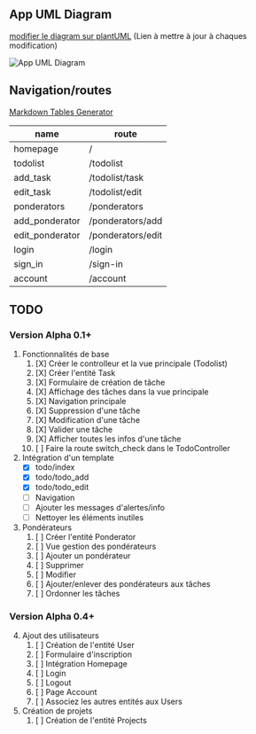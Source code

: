 ## App UML Diagram

[modifier le diagram sur plantUML](http://www.plantuml.com/plantuml/uml/RP6nJWCn38RtF4NKiT8Dh4mTMDWOoWEOv2yrpJadnoqWnBlZYmf7fPlkykNpdzZPDIEryrX2AjHQV6xG-1NY83GYtiTcolBgQup4vJ-ON7-lcftz_ZhLMk3ahLK9tzVCFRLJppIsSXEQqPBoP5p5iU73EgHSME0aas7F8sPwLhfwCtqKWrwep4TYWl7wNk_kmTbjM3eYdP0TljHQ_YxwL2L3oUhw25B5uS298UQOnRmmzEOssqtS3aF_BY4kaI8g2Xbo27sscxj5dMjTEj85SIJvN8pLiCNRGRA_sGy0) (Lien à mettre à jour à chaques modification)

![App UML Diagram](http://www.plantuml.com/plantuml/png/RP6nJWCn38RtF4NKiT8Dh4mTMDWOoWEOv2yrpJadnoqWnBlZYmf7fPlkykNpdzZPDIEryrX2AjHQV6xG-1NY83GYtiTcolBgQup4vJ-ON7-lcftz_ZhLMk3ahLK9tzVCFRLJppIsSXEQqPBoP5p5iU73EgHSME0aas7F8sPwLhfwCtqKWrwep4TYWl7wNk_kmTbjM3eYdP0TljHQ_YxwL2L3oUhw25B5uS298UQOnRmmzEOssqtS3aF_BY4kaI8g2Xbo27sscxj5dMjTEj85SIJvN8pLiCNRGRA_sGy0 "App UML Diagram")

## Navigation/routes


[Markdown Tables Generator](https://www.tablesgenerator.com/markdown_tables)

| **name**            | **route**             |
|-----------------|-------------------|
| homepage        | /                 |
| todolist        | /todolist         |
| add_task        | /todolist/task    |
| edit_task       | /todolist/edit    |
| ponderators     | /ponderators      |
| add_ponderator  | /ponderators/add  |
| edit_ponderator | /ponderators/edit |
| login           | /login            |
| sign_in         | /sign-in          |
| account         | /account          |


## TODO

### Version Alpha 0.1+

1. Fonctionnalités de base
    1. [X] Créer le controlleur et la vue principale (Todolist)
    2. [X] Créer l'entité Task
    3. [X] Formulaire de création de tâche
    4. [X] Affichage des tâches dans la vue principale
    7. [X] Navigation principale
    5. [X] Suppression d'une tâche
    6. [X] Modification d'une tâche
    7. [X] Valider une tâche
    7. [X] Afficher toutes les infos d'une tâche
    8. [ ] Faire la route switch_check dans le TodoController
2. Intégration d'un template
    - [X] todo/index
    - [X] todo/todo_add
    - [X] todo/todo_edit
    - [ ] Navigation
    - [ ] Ajouter les messages d'alertes/info
    - [ ] Nettoyer les éléments inutiles
3. Pondérateurs
    1. [ ] Créer l'entité Ponderator
    2. [ ] Vue gestion des pondérateurs
    3. [ ] Ajouter un pondérateur
    4. [ ] Supprimer
    5. [ ] Modifier
    6. [ ] Ajouter/enlever des pondérateurs aux tâches
    7. [ ] Ordonner les tâches

### Version Alpha 0.4+

4. Ajout des utilisateurs
    1. [ ] Création de l'entité User
    2. [ ] Formulaire d'inscription
    3. [ ] Intégration Homepage
    3. [ ] Login
    3. [ ] Logout
    4. [ ] Page Account
    5. [ ] Associez les autres entités aux Users
5. Création de projets
    1. [ ] Création de l'entité Projects